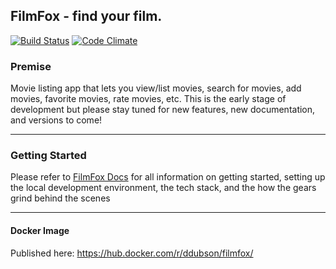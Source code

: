 ## FilmFox - find your film.

[![Build Status](https://travis-ci.org/ddubson/film-fox.svg?branch=master)](https://travis-ci.org/ddubson/film-fox)
[![Code Climate](https://codeclimate.com/github/ddubson/film-fox/badges/gpa.svg)](https://codeclimate.com/github/ddubson/film-fox)

### Premise

Movie listing app that lets you view/list movies, search for movies, add movies, favorite movies, rate movies, etc. This is the early stage of development but please stay tuned for new features,
new documentation, and versions to come!

***
### Getting Started

Please refer to [FilmFox Docs](http://ddubson.github.io/film-fox) for all information on getting started, setting up the local development environment, the tech stack,
and the how the gears grind behind the scenes

***
#### Docker Image

Published here: https://hub.docker.com/r/ddubson/filmfox/
